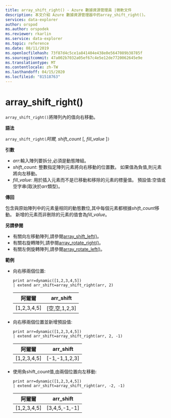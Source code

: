 ```yaml
---
title: array_shift_right() - Azure 數據資源管理員 |微軟文件
description: 本文介紹 Azure 數據資源管理器中的array_shift_right()。
services: data-explorer
author: orspod
ms.author: orspodek
ms.reviewer: rkarlin
ms.service: data-explorer
ms.topic: reference
ms.date: 08/11/2019
ms.openlocfilehash: 73f87d4c5ce1a841404e438e0e5647089b38785f
ms.sourcegitcommit: 47a002b7032a05ef67c4e5e12de7720062645e9e
ms.translationtype: MT
ms.contentlocale: zh-TW
ms.lasthandoff: 04/15/2020
ms.locfileid: "81518763"
---
```

# <a name="array_shift_right"></a>array_shift_right()

`array_shift_right()`將陣列內的值向右移動。

**語法**

`array_shift_right(`*阿爾,* *shift_count* [, *fill_value* ]`)`

**引數**

* *arr*:輸入陣列要拆分,必須是動態陣組。
* *shift_count*: 整數指定陣列元素將向右移動的位置數。 如果值為負值,則元素將向左移動。
* *fill_value*: 用於插入元素而不是已移動和移除的元素的標量值。 預設值:空值或空字串(取決於*arr*類型)。

**傳回**

包含與原始陣列中的元素量相同的動態數位,其中每個元素都根據*shift_count*移動。 新增的元素而非刪除的元素的值會為*fill_value*。

**另請參閱**

* 有關向左移動陣列,請參閱[array_shift_left()](array_shift_leftfunction.md)。
* 有關右旋轉陣列,請參閱[array_rotate_right()](array_rotate_rightfunction.md)。
* 有關左側旋轉陣列,請參閱[array_rotate_left()](array_rotate_leftfunction.md)。

**範例**

* 向右移兩個位置:

    ```kusto
    print arr=dynamic([1,2,3,4,5]) 
    | extend arr_shift=array_shift_right(arr, 2)
    ```
    
    |阿爾爾|arr_shift|
    |---|---|
    |[1,2,3,4,5]|[空,空,1,2,3]|

* 向右移兩個位置並新增預設值:

    ```kusto
    print arr=dynamic([1,2,3,4,5]) 
    | extend arr_shift=array_shift_right(arr, 2, -1)
    ```
    
    |阿爾爾|arr_shift|
    |---|---|
    |[1,2,3,4,5]|[-1,-1,1,2,3]|


* 使用負shift_count值,由兩個位置向左移動:

    ```kusto
    print arr=dynamic([1,2,3,4,5]) 
    | extend arr_shift=array_shift_right(arr, -2, -1)
    ```
    
    |阿爾爾|arr_shift|
    |---|---|
    |[1,2,3,4,5]|[3,4,5,-1,-1]|